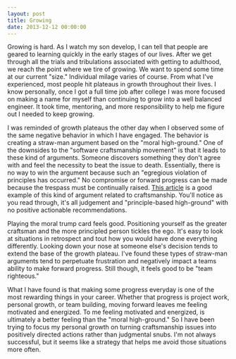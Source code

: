 ```yaml
---
layout: post
title: Growing
date: 2013-12-12 00:00:00
---
```


Growing is hard. As I watch my son develop, I can tell that people are geared to learning quickly in the early stages of our lives. After we get through all the trials and tribulations associated with getting to adulthood, we reach the point where we tire of growing. We want to spend some time at our current "size." Individual milage varies of course. From what I've experienced, most people hit plateaus in growth throughout their lives. I know personally, once I got a full time job after college I was more focused on making a name for myself than continuing to grow into a well balanced engineer. It took time, mentoring, and more responsibility to help me figure out I needed to keep growing. 

I was reminded of growth plateaus the other day when I observed some of the same negative behavior in which I have engaged. The behavior is creating a straw-man argument based on the "moral high-ground." One of the downsides to the "software craftsmanship movement" is that it leads to these kind of arguments. Someone discovers something they don't agree with and feel the necessity to beat the issue to death. Essentially, there is no way to win the argument because such an "egregious violation of principles has occurred." No compromise or forward progress can be made because the trespass must be continually raised.  [This article](http://blog.8thlight.com/uncle-bob/2013/11/12/Healthcare-gov.html) is a good example of this kind of argument related to craftsmanship. You'll notice as you read through, it's all judgement and "principle-based high-ground" with no positive actionable recommendations. 

Playing the moral trump card feels good. Positioning yourself as the greater craftsman and the more principled person tickles the ego. It's easy to look at situations in retrospect and tout how you would have done everything differently. Looking down your nose at someone else's decision tends to extend the base of the growth plateau. I've found these types of straw-man arguments tend to perpetuate frustration and negatively impact a teams ability to make forward progress. Still though, it feels good to be "team righteous."

What I have found is that making some progress everyday is one of the most rewarding things in your career. Whether that progress is project work, personal growth, or team building, moving forward leaves me feeling motivated and energized. To me feeling motivated and energized, is ultimately a better feeling than the "moral high-ground." So I have been trying to focus my personal growth on turning craftsmanship issues into positively directed actions rather than judgmental snubs. I'm not always successful, but it seems like a strategy that helps me avoid those situations more often.